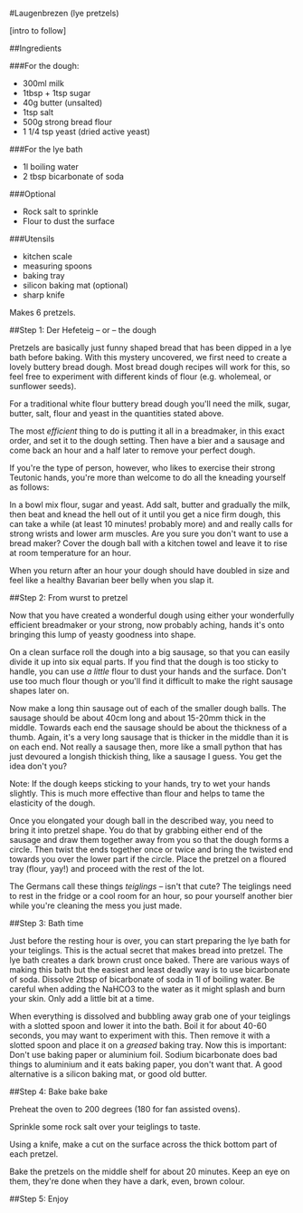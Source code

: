#Laugenbrezen (lye pretzels)

[intro to follow]


##Ingredients

###For the dough:

* 300ml milk
* 1tbsp + 1tsp sugar
* 40g butter (unsalted)
* 1tsp salt
* 500g strong bread flour
* 1 1/4 tsp yeast (dried active yeast) 

###For the lye bath

* 1l boiling water
* 2 tbsp bicarbonate of soda

###Optional

* Rock salt to sprinkle
* Flour to dust the surface

###Utensils

* kitchen scale
* measuring spoons
* baking tray
* silicon baking mat (optional)
* sharp knife

Makes 6 pretzels.


##Step 1: Der Hefeteig – or – the dough

Pretzels are basically just funny shaped bread that has been dipped in a lye bath before baking. With this mystery uncovered, we first need to create a lovely buttery bread dough. Most bread dough recipes will work for this, so feel free to experiment with different kinds of flour (e.g. wholemeal, or sunflower seeds).

For a traditional white flour buttery bread dough you'll need the milk, sugar, butter, salt, flour and yeast in the quantities stated above.

The most *efficient* thing to do is putting it all in a breadmaker, in this exact order, and set it to the dough setting. Then have a bier and a sausage and come back an hour and a half later to remove your perfect dough. 

If you're the type of person, however, who likes to exercise their strong Teutonic hands, you're more than welcome to do all the kneading yourself as follows:

In a bowl mix flour, sugar and yeast. Add salt, butter and gradually the milk, then beat and knead the hell out of it until you get a nice firm dough, this can take a while (at least 10 minutes! probably more) and and really calls for strong wrists and lower arm muscles. Are you sure you don't want to use a bread maker? Cover the dough ball with a kitchen towel and leave it to rise at room temperature for an hour.

When you return after an hour your dough should have doubled in size and feel like a healthy Bavarian beer belly when you slap it.

##Step 2: From wurst to pretzel

Now that you have created a wonderful dough using either your wonderfully efficient breadmaker or your strong, now probably aching, hands it's onto bringing this lump of yeasty goodness into shape.

On a clean surface roll the dough into a big sausage, so that you can easily divide it up into six equal parts. If you find that the dough is too sticky to handle, you can use *a little* flour to dust your hands and the surface. Don't use too much flour though or you'll find it difficult to make the right sausage shapes later on.

Now make a long thin sausage out of each of the smaller dough balls. The sausage should be about 40cm long and about 15-20mm thick in the middle. Towards each end the sausage should be about the thickness of a thumb. Again, it's a very long sausage that is thicker in the middle than it is on each end. Not really a sausage then, more like a small python that has just devoured a longish thickish thing, like a sausage I guess. You get the idea don't you?

Note: If the dough keeps sticking to your hands, try to wet your hands slightly. This is much more effective than flour and helps to tame the elasticity of the dough.

Once you elongated your dough ball in the described way, you need to bring it into pretzel shape. You do that by grabbing either end of the sausage and draw them together away from you so that the dough forms a circle. Then twist the ends together once or twice and bring the twisted end towards you over the lower part if the circle. Place the pretzel on a floured tray (flour, yay!) and proceed with the rest of the lot.

The Germans call these things *teiglings* – isn't that cute? The teiglings need to rest in the fridge or a cool room for an hour, so pour yourself another bier while you're cleaning the mess you just made.

##Step 3: Bath time

Just before the resting hour is over, you can start preparing the lye bath for your teiglings. This is the actual secret that makes bread into pretzel. The lye bath creates a dark brown crust once baked. There are various ways of making this bath but the easiest and least deadly way is to use bicarbonate of soda. Dissolve 2tbsp of bicarbonate of soda in 1l of boiling water. Be careful when adding the NaHCO3 to the water as it might splash and burn your skin. Only add a little bit at a time.

When everything is dissolved and bubbling away grab one of your teiglings with a slotted spoon and lower it into the bath. Boil it for about 40-60 seconds, you may want to experiment with this. Then remove it with a slotted spoon and place it on a *greased* baking tray. Now this is important: Don't use baking paper or aluminium foil. Sodium bicarbonate does bad things to aluminium and it eats baking paper, you don't want that. A good alternative is a silicon baking mat, or good old butter.


##Step 4: Bake bake bake

Preheat the oven to 200 degrees (180 for fan assisted ovens). 

Sprinkle some rock salt over your teiglings to taste.

Using a knife, make a cut on the surface across the thick bottom part of each pretzel.

Bake the pretzels on the middle shelf for about 20 minutes. Keep an eye on them, they're done when they have a dark, even, brown colour.

##Step 5: Enjoy